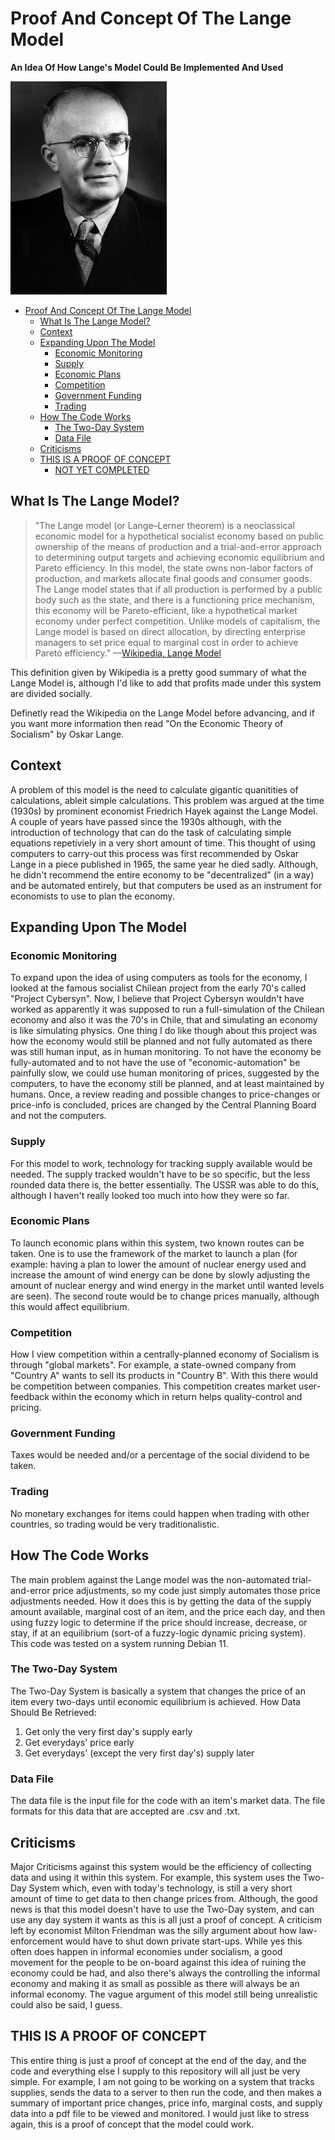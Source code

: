 # Proof And Concept Of The Lange Model
**An Idea Of How Lange's Model Could Be Implemented And Used**

[![](assets/Oskar_Lange_20-65.jpg)](https://en.wikipedia.org/wiki/Oskar_R._Lange "Oskar Lange")

- [Proof And Concept Of The Lange Model](#proof-and-concept-of-the-lange-model)
  * [What Is The Lange Model?](#what-is-the-lange-model-)
  * [Context](#context)
  * [Expanding Upon The Model](#expanding-upon-the-model)
    + [Economic Monitoring](#economic-monitoring)
    + [Supply](#supply)
    + [Economic Plans](#economic-plans)
    + [Competition](#competition)
    + [Government Funding](#government-funding)
    + [Trading](#trading)
  * [How The Code Works](#how-the-code-works)
    + [The Two-Day System](#the-two-day-system)
    + [Data File](#data-file)
  * [Criticisms](#criticisms)
  * [THIS IS A PROOF OF CONCEPT](#this-is-a-proof-of-concept)
    + [NOT YET COMPLETED](#not-yet-completed)

## What Is The Lange Model?
> "The Lange model (or Lange–Lerner theorem) is a neoclassical economic model for a hypothetical socialist economy based on public ownership of the means of
> production and a trial-and-error approach to determining output targets and achieving economic equilibrium and Pareto efficiency. In this model, the state
> owns non-labor factors of production, and markets allocate final goods and consumer goods. The Lange model states that if all production is performed by a
> public body such as the state, and there is a functioning price mechanism, this economy will be Pareto-efficient, like a hypothetical market economy
> under perfect competition. Unlike models of capitalism, the Lange model is based on direct allocation, by directing enterprise managers to set price
> equal to marginal cost in order to achieve Pareto efficiency." —[Wikipedia, Lange Model](https://en.wikipedia.org/wiki/Lange_model)

This definition given by Wikipedia is a pretty good summary of what the Lange Model is, although I'd like to add that profits made under this system are divided socially.

Definetly read the Wikipedia on the Lange Model before advancing, and if you want more information then read "On the Economic Theory of Socialism" by Oskar Lange.

## Context
A problem of this model is the need to calculate gigantic quanitities of calculations, ableit simple calculations. This problem was argued at the time 
(1930s) by prominent economist Friedrich Hayek against the Lange Model. A couple of years have passed since the 1930s although, with the introduction of 
technology that can do the task of calculating simple equations repetiviely in a very short amount of time. This thought of using computers to carry-out 
this process was first recommended by Oskar Lange in a piece published in 1965, the same year he died sadly. Although, he didn't recommend the entire 
economy to be "decentralized" (in a way) and be automated entirely, but that computers be used as an instrument for economists to use to plan the economy.

## Expanding Upon The Model
### Economic Monitoring
To expand upon the idea of using computers as tools for the economy, I looked at the famous socialist Chilean project from the early 70's called "Project 
Cybersyn". Now, I believe that Project Cybersyn wouldn't have worked as apparently it was supposed to run a full-simulation of the Chilean economy and also 
it was the 70's in Chile, that and simulating an economy is like simulating physics. One thing I do like though about this project was how the economy would still be planned and not fully automated as there was 
still human input, as in human monitoring. To not have the economy be fully-automated and to not have the use of "economic-automation" be painfully slow, 
we could use human monitoring of prices, suggested by the computers, to have the economy still be planned, and at least maintained by humans. Once, a review reading and possible changes to price-changes or price-info is concluded, prices are changed by the Central Planning Board and not the computers.

### Supply
For this model to work, technology for tracking supply available would be needed. The supply tracked wouldn't have to be so specific, but the less 
rounded data there is, the better essentially. The USSR was able to do this, although I haven't really looked too much into how they were so far.

### Economic Plans
To launch economic plans within this system, two known routes can be taken. One is to use the framework of the market to 
launch a plan (for example: having a plan to lower the amount of nuclear energy used and increase the amount of wind energy can be done by slowly adjusting 
the amount of nuclear energy and wind energy in the market until wanted levels are seen). The second route would be to change prices manually, although 
this would affect equilibrium.

### Competition
How I view competition within a centrally-planned economy of Socialism is through "global markets". For example, a state-owned company from "Country A" wants to sell its products in "Country B". With this there would be competition between companies. This competition creates market user-feedback within the economy which in return helps quality-control and pricing.

### Government Funding
Taxes would be needed and/or a percentage of the social dividend to be taken.

### Trading
No monetary exchanges for items could happen when trading with other countries, so trading would be very traditionalistic.

## How The Code Works
The main problem against the Lange model was the non-automated trial-and-error price adjustments, so my code just simply automates those price adjustments 
needed. How it does this is by getting the data of the supply amount available, marginal cost of an item, and the price each day, and then using fuzzy 
logic to determine if the price should increase, decrease, or stay, if at an equilibrium (sort-of a fuzzy-logic dynamic pricing system). This code was 
tested on a system running Debian 11.

### The Two-Day System
The Two-Day System is basically a system that changes the price of an item every two-days until economic equilibrium is achieved.
How Data Should Be Retrieved:
1. Get only the very first day's supply early
2. Get everydays' price early
3. Get everydays' (except the very first day's) supply later

### Data File
The data file is the input file for the code with an item's market data. The file formats for this data that are accepted are .csv and .txt.

## Criticisms
Major Criticisms against this system would be the efficiency of collecting data and using it within this system. For example, this system uses the Two-Day 
System which, even with today's technology, is still a very short amount of time to get data to then change prices from. Although, the good news is that 
this model doesn't have to use the Two-Day system, and can use any day system it wants as this is all just a proof of concept. A criticism left by 
economist Milton Friendman was the silly argument about how law-enforcement would have to shut down private start-ups. While yes this often does happen in 
informal economies under socialism, a good movement for the people to be on-board against this idea of ruining the economy could be had, and also there's 
always the controlling the informal economy and making it as small as possible as there will always be an informal economy. The vague argument of this model still being unrealistic could also be said, I guess.

## THIS IS A PROOF OF CONCEPT
This entire thing is just a proof of concept at the end of the day, and the code and everything else I supply to this repository will all just be very 
simple. For example, I am not going to be working on a system that tracks supplies, sends the data to a server to then run the code, and then makes a 
summary of important price changes, price info, marginal costs, and supply data into a pdf file to be viewed and monitored. I would just like to stress 
again, this is a proof of concept that the model could work.

